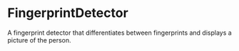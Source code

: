 # FingerprintDetector
A fingerprint detector that differentiates between fingerprints and displays a picture of the person. 
